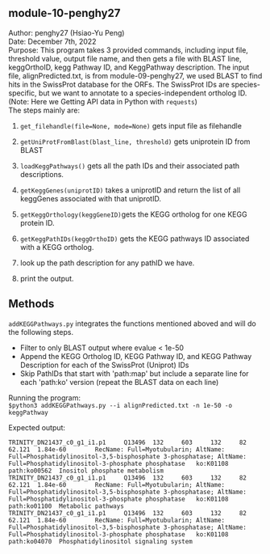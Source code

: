 ## module-10-penghy27  
Author: penghy27 (Hsiao-Yu Peng)  
Date: December 7th, 2022  
Purpose: This program takes 3 provided commands, including input file, threshold value, output file name, and then gets a file with BLAST line, keggOrthoID, kegg Pathway ID, and KeggPathway description. The input file, alignPredicted.txt, is from module-09-penghy27, we used BLAST to find hits in the SwissProt database for the ORFs. The SwissProt IDs are species-specific, but we want to annotate to a species-independent ortholog ID.   
(Note: Here we Getting API data in Python with ```requests```)  
The steps mainly are:
1. ```get_filehandle(file=None, mode=None)``` gets input file as filehandle
2. ```getUniProtFromBlast(blast_line, threshold)``` gets uniprotein ID from BLAST  
 
3. ```loadKeggPathways()``` gets all the path IDs and their associated path descriptions.

4. ```getKeggGenes(uniprotID)``` takes a uniprotID and return the list of all keggGenes associated with that uniprotID.   
  
5. ```getKeggOrthology(keggGeneID)```gets the KEGG ortholog for one KEGG protein ID.    

6. ```getKeggPathIDs(keggOrthoID)``` gets the KEGG pathways ID associated with a KEGG ortholog.   

7. look up the path description for any pathID we have.  
8. print the output.  
  
  
## Methods  

```addKEGGPathways.py``` integrates the functions mentioned aboved and will do the following steps.
- Filter to only BLAST output where evalue < 1e-50
- Append the KEGG Ortholog ID, KEGG Pathway ID, and KEGG Pathway Description for each of the SwissProt (Uniprot) IDs
- Skip PathIDs that start with 'path:map' but include a separate line for each 'path:ko' version (repeat the BLAST data on each line)

Running the program:  
```$python3 addKEGGPathways.py --i alignPredicted.txt -n 1e-50 -o keggPathway```

Expected output:
```
TRINITY_DN21437_c0_g1_i1.p1     Q13496  132     603     132     82      62.121  1.84e-60        RecName: Full=Myotubularin; AltName: Full=Phosphatidylinositol-3,5-bisphosphate 3-phosphatase; AltName: Full=Phosphatidylinositol-3-phosphate phosphatase   ko:K01108 path:ko00562  Inositol phosphate metabolism
TRINITY_DN21437_c0_g1_i1.p1     Q13496  132     603     132     82      62.121  1.84e-60        RecName: Full=Myotubularin; AltName: Full=Phosphatidylinositol-3,5-bisphosphate 3-phosphatase; AltName: Full=Phosphatidylinositol-3-phosphate phosphatase   ko:K01108 path:ko01100  Metabolic pathways
TRINITY_DN21437_c0_g1_i1.p1     Q13496  132     603     132     82      62.121  1.84e-60        RecName: Full=Myotubularin; AltName: Full=Phosphatidylinositol-3,5-bisphosphate 3-phosphatase; AltName: Full=Phosphatidylinositol-3-phosphate phosphatase   ko:K01108 path:ko04070  Phosphatidylinositol signaling system
```

